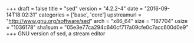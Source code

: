 +++
draft = false
title = "sed"
version = "4.2.2-4"
date = "2016-09-14T18:02:31"
categories = ['base', 'core']
upstreamurl = "http://www.gnu.org/software/sed"
arch = "x86_64"
size = "187704"
usize = "1036178"
sha1sum = "05e3e77ca294c640cf717a09cfe0c7acc600d0e9"
+++
GNU version of sed, a stream editor